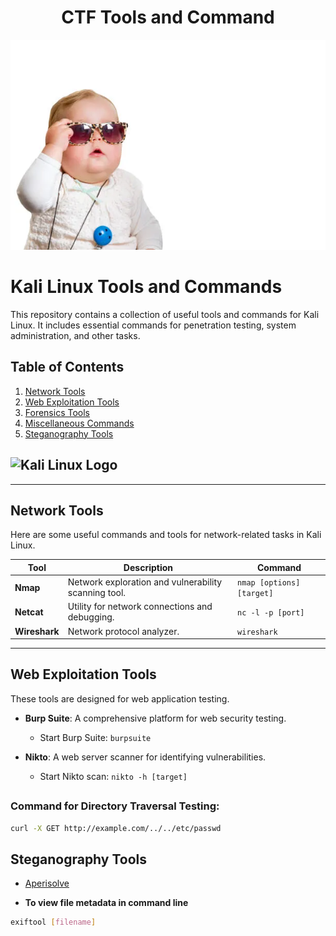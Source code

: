 <div align = "center">
    <h1>CTF Tools and Command</h1>
    <img src="/src/hi.webp" alt="image">
</div>

# Kali Linux Tools and Commands

This repository contains a collection of useful tools and commands for Kali Linux. It includes essential commands for penetration testing, system administration, and other tasks.

## Table of Contents

1. [Network Tools](#network-tools)
2. [Web Exploitation Tools](#web-exploitation-tools)
3. [Forensics Tools](#forensics-tools)
4. [Miscellaneous Commands](#miscellaneous-commands)
5. [Steganography Tools](#steganography-tools)

## ![Kali Linux Logo](https://www.kali.org/images/kali-logo.svg)

---

## Network Tools

Here are some useful commands and tools for network-related tasks in Kali Linux.

| Tool           | Description                               | Command                       |
|----------------|-------------------------------------------|-------------------------------|
| **Nmap**       | Network exploration and vulnerability scanning tool. | `nmap [options] [target]`      |
| **Netcat**     | Utility for network connections and debugging. | `nc -l -p [port]`             |
| **Wireshark**  | Network protocol analyzer.               | `wireshark`                   |

---

## Web Exploitation Tools

These tools are designed for web application testing.

- **Burp Suite**: A comprehensive platform for web security testing.
  - Start Burp Suite: `burpsuite`
  
- **Nikto**: A web server scanner for identifying vulnerabilities.
  - Start Nikto scan: `nikto -h [target]`

## 

### Command for Directory Traversal Testing:
```bash
curl -X GET http://example.com/../../etc/passwd
```

## Steganography Tools

- [Aperisolve](https://www.aperisolve.com/)


- **To view file metadata in command line**

```bash
exiftool [filename]

